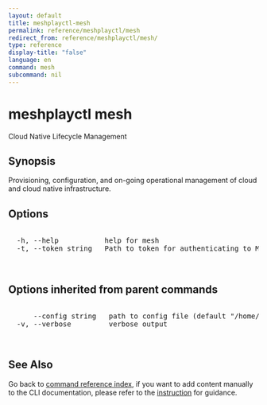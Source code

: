 ```yaml
---
layout: default
title: meshplayctl-mesh
permalink: reference/meshplayctl/mesh
redirect_from: reference/meshplayctl/mesh/
type: reference
display-title: "false"
language: en
command: mesh
subcommand: nil
---
```


# meshplayctl mesh

Cloud Native Lifecycle Management

## Synopsis

Provisioning, configuration, and on-going operational management of cloud and cloud native infrastructure.
	
## Options

<pre class='codeblock-pre'>
<div class='codeblock'>
  -h, --help           help for mesh
  -t, --token string   Path to token for authenticating to Meshplay API

</div>
</pre>

## Options inherited from parent commands

<pre class='codeblock-pre'>
<div class='codeblock'>
      --config string   path to config file (default "/home/runner/.meshplay/config.yaml")
  -v, --verbose         verbose output

</div>
</pre>

## See Also

Go back to [command reference index](/reference/meshplayctl/), if you want to add content manually to the CLI documentation, please refer to the [instruction](/project/contributing/contributing-cli#preserving-manually-added-documentation) for guidance.
